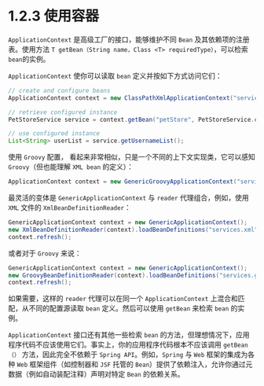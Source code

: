 # 1.2.3 使用容器

`ApplicationContext` 是高级工厂的接口，能够维护不同 `Bean` 及其依赖项的注册表。使用方法 `T getBean（String name，Class <T> requiredType）`，可以检索 `bean`的实例。

`ApplicationContext` 使你可以读取 `bean` 定义并按如下方式访问它们：

``` java
// create and configure beans
ApplicationContext context = new ClassPathXmlApplicationContext("services.xml", "daos.xml");

// retrieve configured instance
PetStoreService service = context.getBean("petStore", PetStoreService.class);

// use configured instance
List<String> userList = service.getUsernameList();
```

使用 `Groovy` 配置， 看起来非常相似，只是一个不同的上下文实现类，它可以感知 `Groovy`（但也能理解 `XML bean` 的定义）：

``` java 
ApplicationContext context = new GenericGroovyApplicationContext("services.groovy", "daos.groovy"); 
````

最灵活的变体是 `GenericApplicationContext` 与 `reader` 代理组合，例如，使用 `XML` 文件的 `XmlBeanDefinitionReader`：

``` java
GenericApplicationContext context = new GenericApplicationContext();
new XmlBeanDefinitionReader(context).loadBeanDefinitions("services.xml", "daos.xml");
context.refresh();
```

或者对于 `Groovy` 来说：

``` groovy
GenericApplicationContext context = new GenericApplicationContext();
new GroovyBeanDefinitionReader(context).loadBeanDefinitions("services.groovy", "daos.groovy");
context.refresh();
```

如果需要，这样的 `reader` 代理可以在同一个 `ApplicationContext` 上混合和匹配，从不同的配置源读取 `bean` 定义。然后可以使用 `getBean` 来检索 `bean` 的实例。

`ApplicationContext` 接口还有其他一些检索 `bean` 的方法，但理想情况下，应用程序代码不应该使用它们。事实上，你的应用程序代码根本不应该调用 `getBean（）` 方法，因此完全不依赖于 `Spring API`。例如，`Spring` 与 `Web` 框架的集成为各种 `Web` 框架组件（如控制器和 `JSF` 托管的 `Bean`）提供了依赖注入，允许你通过元数据（例如自动装配注释）声明对特定 `Bean` 的依赖关系。